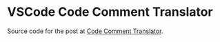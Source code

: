 # VSCode Code Comment Translator

Source code for the post at
[Code Comment Translator](https://robertcorponoi.me/posts/code-comment-translator/).
